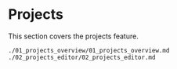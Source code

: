 # Projects

This section covers the projects feature.

```{toctree}
./01_projects_overview/01_projects_overview.md
./02_projects_editor/02_projects_editor.md
```
